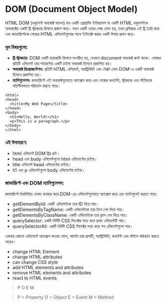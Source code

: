 # DOM (Document Object Model)

HTML DOM (ডকুমেন্ট অবজেক্ট মডেল) হল একটি প্রোগ্রামিং ইন্টারফেস যা একটি HTML ডকুমেন্টকে অবজেক্টের একটি ট্রি স্ট্রাকচার হিসাবে প্রকাশ করে। যখন একটি ওয়েব পেজ লোড হয়, তখন ব্রাউজার এই ট্রি তৈরি করে এবং জাভাস্ক্রিপ্টকে পেজের HTML এলিমেন্টগুলোর সাথে ইন্টারেক্ট করার একটি উপায় প্রদান করে।

### মূল বিষয়গুলো:

- **ট্রি স্ট্রাকচার:** DOM একটি হায়ারার্কি হিসাবে সংগঠিত হয়, যেখানে document অবজেক্ট রুটে থাকে। পেজের প্রতিটি এলিমেন্ট তার প্যারেন্টের একটি চাইল্ড অবজেক্ট হিসাবে প্রকাশিত হয়।
- **অবজেক্ট রিপ্রেজেন্টেশন:** প্রতিটি HTML এলিমেন্ট, অ্যাট্রিবিউট এবং টেক্সট নোড DOM-এ একটি অবজেক্ট হিসাবে প্রকাশিত হয়।
- **ম্যানিপুলেশন:** জাভাস্ক্রিপ্ট এই অবজেক্টগুলোতে অ্যাক্সেস করে এবং পেজের কনটেন্ট, স্ট্রাকচার এবং স্টাইলকে গতিশীলভাবে পরিবর্তন করতে পারে।

```
<html>
<head>
  <title>My Web Page</title>
</head>
<body>
  <h1>Hello, World!</h1>
  <p>This is a paragraph.</p>
</body>
</html>
```

### এই উদাহরণে:

- html এলিমেন্ট DOM ট্রির রুট।
- head এবং body এলিমেন্টগুলো html এলিমেন্টের চাইল্ড।
- title এলিমেন্ট head এলিমেন্টের চাইল্ড।
- h1 এবং p এলিমেন্টগুলো body এলিমেন্টের চাইল্ড।

### জাভাস্ক্রিপ্ট এবং DOM ম্যানিপুলেশন:

জাভাস্ক্রিপ্ট নিম্নলিখিত মেথড ব্যবহার করে DOM-এর এলিমেন্টগুলোতে অ্যাক্সেস করে এবং ম্যানিপুলেট করতে পারে:

- getElementById: একটি এলিমেন্টকে তার ID দিয়ে পায়।
- getElementsByTagName: একটি এলিমেন্টকে তার ট্যাগ নেম দিয়ে পায়।
- getElementsByClassName: একটি এলিমেন্টকে তার ক্লাস নেম দিয়ে পায়।
- querySelector: একটি নির্দিষ্ট CSS সিলেক্টর ম্যাচ করে প্রথম এলিমেন্টটি পায়।
- querySelectorAll: একটি নির্দিষ্ট CSS সিলেক্টর ম্যাচ করে সব এলিমেন্টগুলো পায়।

একবার কোনো এলিমেন্টে অ্যাক্সেস পাওয়া গেলে, আপনি তার প্রপার্টি, অ্যাট্রিবিউট, কনটেন্ট এবং স্টাইল পরিবর্তন করতে পারেন।

- change HTML Element
- change HTML attributes
- can change CSS style
- add HTML elements and attributes
- remove HTML elements and attributes
- react to HTML events

> P O E M

> P = Property
> O = Object
> E = Event
> M = Method
